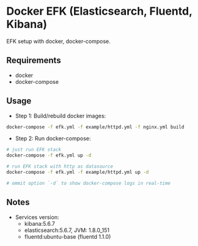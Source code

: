 # Docker EFK (Elasticsearch, Fluentd, Kibana)

EFK setup with docker, docker-compose.

## Requirements

- docker
- docker-compose

## Usage 

- Step 1: Build/rebuild docker images:

```sh
docker-compose -f efk.yml -f example/httpd.yml -f nginx.yml build
```

- Step 2: Run docker-compose:

```sh
# just run EFK stack
docker-compose -f efk.yml up -d

# run EFK stack with http as datasource
docker-compose -f efk.yml -f example/httpd.yml up -d

# ommit option `-d` to show docker-compose logs in real-time
```

## Notes

- Services version:
  - kibana:5.6.7
  - elasticsearch:5.6.7, JVM: 1.8.0_151
  - fluentd:ubuntu-base (fluentd 1.1.0)
